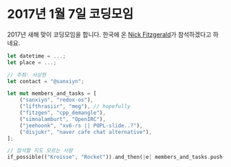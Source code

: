 2017년 1월 7일 코딩모임
====================

2017년 새해 맞이 코딩모임을 합니다. 한국에 온 [Nick Fitzgerald](http://fitzgeraldnick.com/)가 참석하겠다고 하네요.

```rust
let datetime = ...;
let place = ...;

// 주최: 서상현
let contact = "@sanxiyn";

let mut members_and_tasks = [
    ("sanxiyn", "redox-os"),
    ("lifthrasiir", "meg"), // hopefully
    ("fitzgen", "cpp_demangle"),
    ("simnalamburt", "OpenIRC"),
    ("jeehoonk", "xv6-rs || POPL-slide..?"),
    ("disjukr", "naver cafe chat alternative"),
];

// 참석할 지도 모르는 사람
if_possible(("Kroisse", "Rocket")).and_then(|e| members_and_tasks.push(e));
```
